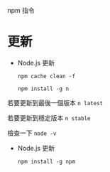 npm 指令


# 更新

- Node.js 更新

     `npm cache clean -f`
     
     `npm install -g n`
 
若要更新到最後一個版本
    `n latest`
 
 若要更新到穩定版本
    `n stable`
 
檢查一下
    `node -v`
    
    
- Node.js 更新

    `npm install -g npm`
